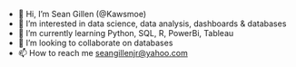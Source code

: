- 👋 Hi, I’m Sean Gillen (@Kawsmoe)
- 👀 I’m interested in data science, data analysis, dashboards & databases
- 🌱 I’m currently learning Python, SQL, R, PowerBi, Tableau
- 💞️ I’m looking to collaborate on databases
- 📫 How to reach me seangillenjr@yahoo.com

<!---
Kawsmoe/Kawsmoe is a ✨ special ✨ repository because its `README.md` (this file) appears on your GitHub profile.
You can click the Preview link to take a look at your changes.
--->
